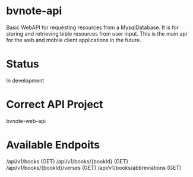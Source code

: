 # bvnote-api
Basic WebAPI for requesting resources from a MysqlDatabase.
It is for storing and retrieving bible resources from user input.
This is the main api for the web and mobile client applications in the future. 

# Status
In development

# Correct API Project 
bvnote-web-api

# Available Endpoits
/api/v1/books (GET)
/api/v1/books/{bookId} (GET)
/api/v1/books/{bookId}/verses (GET)
/api/v1/books/abbreviations (GET)
